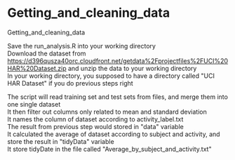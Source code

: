 Getting_and_cleaning_data
=========================

Getting_and_cleaning_data

Save the run_analysis.R into your working directory<br>
Download the dataset from https://d396qusza40orc.cloudfront.net/getdata%2Fprojectfiles%2FUCI%20HAR%20Dataset.zip  and unzip the data to your working directory<br>
In your working directory, you supposed to have a directory called "UCI HAR Dataset" if you do previous steps right<br>

The script will read training set and test sets from files, and merge them into one single dataset<br>
It then filter out columns only related to mean and standard deviation<br>
It names the column of dataset according to activity_label.txt<br>
The result from previous step would stored in "data" variable<br>
It calculated the average of dataset according to subject and activity, and store the result in "tidyData" variable<br> 
It store tidyDate in the file called "Average_by_subject_and_activity.txt"<br>
